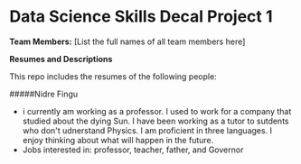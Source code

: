 # Data Science Skills Decal Project 1

**Team Members:** [List the full names of all team members here]  

**Resumes and Descriptions**  

This repo includes the resumes of the following people:

#####Nidre Fingu
* i currently am working as a professor. I used to work for a company that studied about the dying Sun. I have been working as a tutor to sutdents who don't udnerstand Physics. I am proficient in three languages. I enjoy thinking about what will happen in the future. 
* Jobs interested in: professor, teacher, father, and Governor